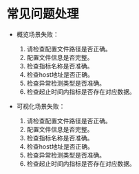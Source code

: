 # 常见问题处理<a name="ZH-CN_TOPIC_0000002294398325"></a>

-   概览场景失败：
    1.  请检查配置文件路径是否正确。
    2.  配置文件信息是否完整。
    3.  检查指标名称是否准确。
    4.  检查host地址是否正确。
    5.  检查异常检测类型是否准确。
    6.  检查起止时间内指标是否存在对应数据。

-   可视化场景失败：
    1.  请检查配置文件路径是否正确。
    2.  配置文件信息是否完整。
    3.  检查指标名称是否准确。
    4.  检查host地址是否正确。
    5.  检查异常检测类型是否准确。
    6.  检查起止时间内指标是否存在对应数据。

